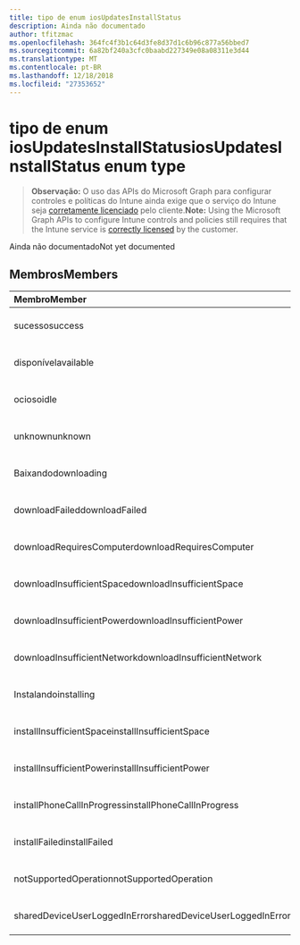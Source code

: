 ```yaml
---
title: tipo de enum iosUpdatesInstallStatus
description: Ainda não documentado
author: tfitzmac
ms.openlocfilehash: 364fc4f3b1c64d3fe8d37d1c6b96c877a56bbed7
ms.sourcegitcommit: 6a82bf240a3cfc0baabd227349e08a08311e3d44
ms.translationtype: MT
ms.contentlocale: pt-BR
ms.lasthandoff: 12/18/2018
ms.locfileid: "27353652"
---
```

# <a name="iosupdatesinstallstatus-enum-type"></a><span data-ttu-id="ef955-103">tipo de enum iosUpdatesInstallStatus</span><span class="sxs-lookup"><span data-stu-id="ef955-103">iosUpdatesInstallStatus enum type</span></span>

> <span data-ttu-id="ef955-104">**Observação:** O uso das APIs do Microsoft Graph para configurar controles e políticas do Intune ainda exige que o serviço do Intune seja [corretamente licenciado](https://go.microsoft.com/fwlink/?linkid=839381) pelo cliente.</span><span class="sxs-lookup"><span data-stu-id="ef955-104">**Note:** Using the Microsoft Graph APIs to configure Intune controls and policies still requires that the Intune service is [correctly licensed](https://go.microsoft.com/fwlink/?linkid=839381) by the customer.</span></span>

<span data-ttu-id="ef955-105">Ainda não documentado</span><span class="sxs-lookup"><span data-stu-id="ef955-105">Not yet documented</span></span>
## <a name="members"></a><span data-ttu-id="ef955-106">Membros</span><span class="sxs-lookup"><span data-stu-id="ef955-106">Members</span></span>
|<span data-ttu-id="ef955-107">Membro</span><span class="sxs-lookup"><span data-stu-id="ef955-107">Member</span></span>|<span data-ttu-id="ef955-108">Valor</span><span class="sxs-lookup"><span data-stu-id="ef955-108">Value</span></span>|<span data-ttu-id="ef955-109">Descrição</span><span class="sxs-lookup"><span data-stu-id="ef955-109">Description</span></span>|
|:---|:---|:---|
|<span data-ttu-id="ef955-110">sucesso</span><span class="sxs-lookup"><span data-stu-id="ef955-110">success</span></span>|<span data-ttu-id="ef955-111">0</span><span class="sxs-lookup"><span data-stu-id="ef955-111">0</span></span>|<span data-ttu-id="ef955-112">Ainda não documentado</span><span class="sxs-lookup"><span data-stu-id="ef955-112">Not yet documented</span></span>|
|<span data-ttu-id="ef955-113">disponível</span><span class="sxs-lookup"><span data-stu-id="ef955-113">available</span></span>|<span data-ttu-id="ef955-114">1</span><span class="sxs-lookup"><span data-stu-id="ef955-114">1</span></span>|<span data-ttu-id="ef955-115">Ainda não documentado</span><span class="sxs-lookup"><span data-stu-id="ef955-115">Not yet documented</span></span>|
|<span data-ttu-id="ef955-116">ocioso</span><span class="sxs-lookup"><span data-stu-id="ef955-116">idle</span></span>|<span data-ttu-id="ef955-117">2</span><span class="sxs-lookup"><span data-stu-id="ef955-117">2</span></span>|<span data-ttu-id="ef955-118">Ainda não documentado</span><span class="sxs-lookup"><span data-stu-id="ef955-118">Not yet documented</span></span>|
|<span data-ttu-id="ef955-119">unknown</span><span class="sxs-lookup"><span data-stu-id="ef955-119">unknown</span></span>|<span data-ttu-id="ef955-120">3</span><span class="sxs-lookup"><span data-stu-id="ef955-120">3</span></span>|<span data-ttu-id="ef955-121">Ainda não documentado</span><span class="sxs-lookup"><span data-stu-id="ef955-121">Not yet documented</span></span>|
|<span data-ttu-id="ef955-122">Baixando</span><span class="sxs-lookup"><span data-stu-id="ef955-122">downloading</span></span>|<span data-ttu-id="ef955-123">-2016330712</span><span class="sxs-lookup"><span data-stu-id="ef955-123">-2016330712</span></span>|<span data-ttu-id="ef955-124">Ainda não documentado</span><span class="sxs-lookup"><span data-stu-id="ef955-124">Not yet documented</span></span>|
|<span data-ttu-id="ef955-125">downloadFailed</span><span class="sxs-lookup"><span data-stu-id="ef955-125">downloadFailed</span></span>|<span data-ttu-id="ef955-126">-2016330711</span><span class="sxs-lookup"><span data-stu-id="ef955-126">-2016330711</span></span>|<span data-ttu-id="ef955-127">Ainda não documentado</span><span class="sxs-lookup"><span data-stu-id="ef955-127">Not yet documented</span></span>|
|<span data-ttu-id="ef955-128">downloadRequiresComputer</span><span class="sxs-lookup"><span data-stu-id="ef955-128">downloadRequiresComputer</span></span>|<span data-ttu-id="ef955-129">-2016330710</span><span class="sxs-lookup"><span data-stu-id="ef955-129">-2016330710</span></span>|<span data-ttu-id="ef955-130">Ainda não documentado</span><span class="sxs-lookup"><span data-stu-id="ef955-130">Not yet documented</span></span>|
|<span data-ttu-id="ef955-131">downloadInsufficientSpace</span><span class="sxs-lookup"><span data-stu-id="ef955-131">downloadInsufficientSpace</span></span>|<span data-ttu-id="ef955-132">-2016330709</span><span class="sxs-lookup"><span data-stu-id="ef955-132">-2016330709</span></span>|<span data-ttu-id="ef955-133">Ainda não documentado</span><span class="sxs-lookup"><span data-stu-id="ef955-133">Not yet documented</span></span>|
|<span data-ttu-id="ef955-134">downloadInsufficientPower</span><span class="sxs-lookup"><span data-stu-id="ef955-134">downloadInsufficientPower</span></span>|<span data-ttu-id="ef955-135">-2016330708</span><span class="sxs-lookup"><span data-stu-id="ef955-135">-2016330708</span></span>|<span data-ttu-id="ef955-136">Ainda não documentado</span><span class="sxs-lookup"><span data-stu-id="ef955-136">Not yet documented</span></span>|
|<span data-ttu-id="ef955-137">downloadInsufficientNetwork</span><span class="sxs-lookup"><span data-stu-id="ef955-137">downloadInsufficientNetwork</span></span>|<span data-ttu-id="ef955-138">-2016330707</span><span class="sxs-lookup"><span data-stu-id="ef955-138">-2016330707</span></span>|<span data-ttu-id="ef955-139">Ainda não documentado</span><span class="sxs-lookup"><span data-stu-id="ef955-139">Not yet documented</span></span>|
|<span data-ttu-id="ef955-140">Instalando</span><span class="sxs-lookup"><span data-stu-id="ef955-140">installing</span></span>|<span data-ttu-id="ef955-141">-2016330706</span><span class="sxs-lookup"><span data-stu-id="ef955-141">-2016330706</span></span>|<span data-ttu-id="ef955-142">Ainda não documentado</span><span class="sxs-lookup"><span data-stu-id="ef955-142">Not yet documented</span></span>|
|<span data-ttu-id="ef955-143">installInsufficientSpace</span><span class="sxs-lookup"><span data-stu-id="ef955-143">installInsufficientSpace</span></span>|<span data-ttu-id="ef955-144">-2016330705</span><span class="sxs-lookup"><span data-stu-id="ef955-144">-2016330705</span></span>|<span data-ttu-id="ef955-145">Ainda não documentado</span><span class="sxs-lookup"><span data-stu-id="ef955-145">Not yet documented</span></span>|
|<span data-ttu-id="ef955-146">installInsufficientPower</span><span class="sxs-lookup"><span data-stu-id="ef955-146">installInsufficientPower</span></span>|<span data-ttu-id="ef955-147">-2016330704</span><span class="sxs-lookup"><span data-stu-id="ef955-147">-2016330704</span></span>|<span data-ttu-id="ef955-148">Ainda não documentado</span><span class="sxs-lookup"><span data-stu-id="ef955-148">Not yet documented</span></span>|
|<span data-ttu-id="ef955-149">installPhoneCallInProgress</span><span class="sxs-lookup"><span data-stu-id="ef955-149">installPhoneCallInProgress</span></span>|<span data-ttu-id="ef955-150">-2016330703</span><span class="sxs-lookup"><span data-stu-id="ef955-150">-2016330703</span></span>|<span data-ttu-id="ef955-151">Ainda não documentado</span><span class="sxs-lookup"><span data-stu-id="ef955-151">Not yet documented</span></span>|
|<span data-ttu-id="ef955-152">installFailed</span><span class="sxs-lookup"><span data-stu-id="ef955-152">installFailed</span></span>|<span data-ttu-id="ef955-153">-2016330702</span><span class="sxs-lookup"><span data-stu-id="ef955-153">-2016330702</span></span>|<span data-ttu-id="ef955-154">Ainda não documentado</span><span class="sxs-lookup"><span data-stu-id="ef955-154">Not yet documented</span></span>|
|<span data-ttu-id="ef955-155">notSupportedOperation</span><span class="sxs-lookup"><span data-stu-id="ef955-155">notSupportedOperation</span></span>|<span data-ttu-id="ef955-156">-2016330701</span><span class="sxs-lookup"><span data-stu-id="ef955-156">-2016330701</span></span>|<span data-ttu-id="ef955-157">Ainda não documentado</span><span class="sxs-lookup"><span data-stu-id="ef955-157">Not yet documented</span></span>|
|<span data-ttu-id="ef955-158">sharedDeviceUserLoggedInError</span><span class="sxs-lookup"><span data-stu-id="ef955-158">sharedDeviceUserLoggedInError</span></span>|<span data-ttu-id="ef955-159">-2016330699</span><span class="sxs-lookup"><span data-stu-id="ef955-159">-2016330699</span></span>|<span data-ttu-id="ef955-160">Ainda não documentado</span><span class="sxs-lookup"><span data-stu-id="ef955-160">Not yet documented</span></span>|



